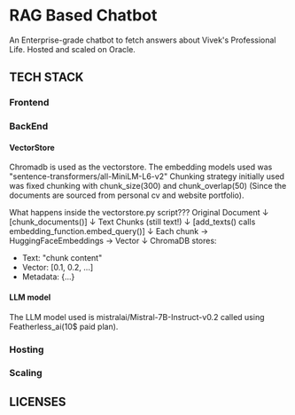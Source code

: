 # RAG Based Chatbot
An Enterprise-grade chatbot to fetch answers about Vivek's Professional Life. Hosted and scaled on Oracle. 

## TECH STACK

### Frontend
### BackEnd
#### VectorStore
Chromadb is used as the vectorstore. The embedding models used was "sentence-transformers/all-MiniLM-L6-v2"
Chunking strategy initially used was fixed chunking with  chunk_size(300) and chunk_overlap(50) (Since the documents are sourced from personal cv and website portfolio).

What happens inside the vectorstore.py script???
Original Document
    ↓
[chunk_documents()]
    ↓
Text Chunks (still text!)
    ↓
[add_texts() calls embedding_function.embed_query()]
    ↓
Each chunk → HuggingFaceEmbeddings → Vector
    ↓
ChromaDB stores:
  - Text: "chunk content"
  - Vector: [0.1, 0.2, ...]
  - Metadata: {...}
    
#### LLM model
The LLM model used is mistralai/Mistral-7B-Instruct-v0.2 called using Featherless_ai(10$ paid plan).
### Hosting
### Scaling

## LICENSES
